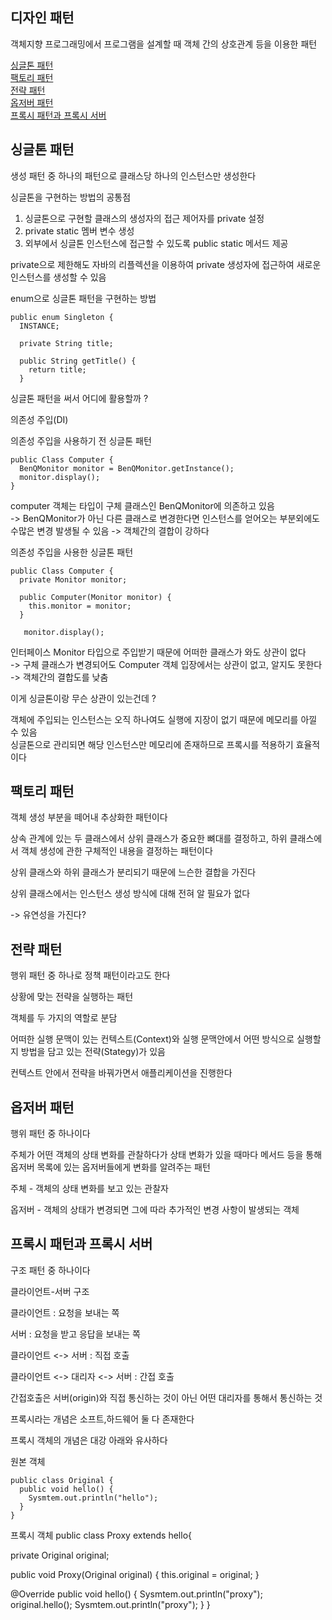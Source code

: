 ## 디자인 패턴

객체지향 프로그래밍에서 프로그램을 설계할 때 객체 간의 상호관계 등을 이용한 패턴

[싱글톤 패턴](#싱글톤-패턴)  
[팩토리 패턴](#팩토리-패턴)  
[전략 패턴](#전략-패턴)  
[옵저버 패턴](#옵저버-패턴)  
[프록시 패턴과 프록시 서버](#프록시-패턴과-프록시-서버)  

## 싱글톤 패턴

생성 패턴 중 하나의 패턴으로 클래스당 하나의 인스턴스만 생성한다  

싱글톤을 구현하는 방법의 공통점  
1. 싱글톤으로 구현할 클래스의 생성자의 접근 제어자를 private 설정  
2. private static 멤버 변수 생성
3. 외부에서 싱글톤 인스턴스에 접근할 수 있도록 public static 메서드 제공 

private으로 제한해도 자바의 리플렉션을 이용하여 private 생성자에 접근하여 새로운 인스턴스를 생성할 수 있음  

enum으로 싱글톤 패턴을 구현하는 방법  
```
public enum Singleton {
  INSTANCE;
  
  private String title;
  
  public String getTitle() {
    return title;
  }
```

싱글톤 패턴을 써서 어디에 활용할까 ?  

의존성 주입(DI)

의존성 주입을 사용하기 전 싱글톤 패턴
```
public Class Computer {
  BenQMonitor monitor = BenQMonitor.getInstance();
  monitor.display();
}
```
computer 객체는 타입이 구체 클래스인 BenQMonitor에 의존하고 있음  
-> BenQMonitor가 아닌 다른 클래스로 변경한다면 인스턴스를 얻어오는 부분외에도 수많은 변경 발생될 수 있음
-> 객체간의 결합이 강하다  

의존성 주입을 사용한 싱글톤 패턴
```
public Class Computer {
  private Monitor monitor;
  
  public Computer(Monitor monitor) {
    this.monitor = monitor;
  }
  
   monitor.display();
```
인터페이스 Monitor 타입으로 주입받기 때문에 어떠한 클래스가 와도 상관이 없다  
-> 구체 클래스가 변경되어도 Computer 객체 입장에서는 상관이 없고, 알지도 못한다  
-> 객체간의 결합도를 낮춤

이게 싱글톤이랑 무슨 상관이 있는건데 ?  

객체에 주입되는 인스턴스는 오직 하나여도 실행에 지장이 없기 때문에 메모리를 아낄 수 있음  
싱글톤으로 관리되면 해당 인스턴스만 메모리에 존재하므로 프록시를 적용하기 효율적이다  

## 팩토리 패턴

객체 생성 부분을 떼어내 추상화한 패턴이다  

상속 관계에 있는 두 클래스에서 상위 클래스가 중요한 뼈대를 결정하고, 하위 클래스에서 객체 생성에 관한 구체적인 내용을 결정하는 패턴이다

상위 클래스와 하위 클래스가 분리되기 때문에 느슨한 결합을 가진다   

상위 클래스에서는 인스턴스 생성 방식에 대해 전혀 알 필요가 없다  

-> 유연성을 가진다? 

## 전략 패턴

행위 패턴 중 하나로 정책 패턴이라고도 한다  

상황에 맞는 전략을 실행하는 패턴  

객체를 두 가지의 역할로 분담  

어떠한 실행 문맥이 있는 컨텍스트(Context)와 실행 문맥안에서 어떤 방식으로 실행할지 방법을 담고 있는 전략(Stategy)가 있음  

컨텍스트 안에서 전략을 바꿔가면서 애플리케이션을 진행한다  


## 옵저버 패턴

행위 패턴 중 하나이다  

주체가 어떤 객체의 상태 변화를 관찰하다가 상태 변화가 있을 때마다 메서드 등을 통해 옵저버 목록에 있는 옵저버들에게 변화를 알려주는 패턴  

주체 - 객체의 상태 변화를 보고 있는 관찰자  

옵저버 - 객체의 상태가 변경되면 그에 따라 추가적인 변경 사항이 발생되는 객체  


## 프록시 패턴과 프록시 서버

구조 패턴 중 하나이다  

클라이언트-서버 구조 

클라이언트 : 요청을 보내는 쪽  

서버 : 요청을 받고 응답을 보내는 쪽

클라이언트 <-> 서버 : 직접 호출 

클라이언트 <-> 대리자 <-> 서버 : 간접 호출 

간접호출은 서버(origin)와 직접 통신하는 것이 아닌 어떤 대리자를 통해서 통신하는 것

프록시라는 개념은 소프트,하드웨어 둘 다 존재한다  

프록시 객체의 개념은 대강 아래와 유사하다

원본 객체
```
public class Original {
  public void hello() {
    Sysmtem.out.println("hello");
  }
}
```

프록시 객체 
public class Proxy extends hello{

  private Original original;
  
  public void Proxy(Original original) {
     this.original = original;
  }
  
  @Override
  public void hello() {
    Sysmtem.out.println("proxy");
    original.hello();
    Sysmtem.out.println("proxy");
  }
}

